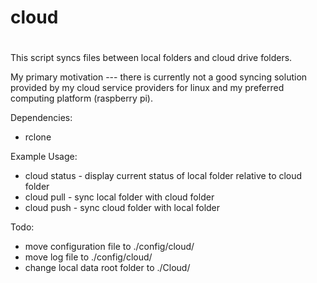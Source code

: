 #
# cloud
#

This script syncs files between local folders and cloud drive folders.

My primary motivation --- there is currently not a good syncing solution provided by my cloud service providers for linux and my preferred computing platform (raspberry pi).

Dependencies:
* rclone

Example Usage:
* cloud status  - display current status of local folder relative to cloud folder
* cloud pull    - sync local folder with cloud folder
* cloud push    - sync cloud folder with local folder

Todo:
* move configuration file to ./config/cloud/
* move log file to ./config/cloud/
* change local data root folder to ./Cloud/
